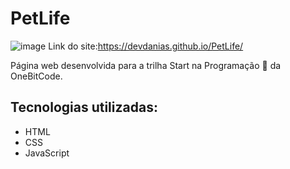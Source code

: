 # PetLife

![image](https://github.com/isaacpontes/petlife/assets/43050548/2e2f0c7c-f48c-4d3a-bd3f-96c2dc79b802)
Link do site:https://devdanias.github.io/PetLife/

Página web desenvolvida para a trilha Start na Programação 🤘 da OneBitCode.

## Tecnologias utilizadas:

- HTML
- CSS
- JavaScript
